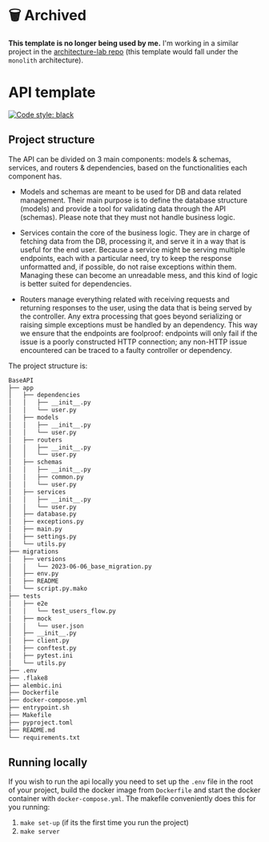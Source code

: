 # 🗑️ Archived
__This template is no longer being used by me.__ I'm working in a similar project in the [architecture-lab repo](https://github.com/jpvanegasc/architecture-lab) (this template would fall under the `monolith` architecture).

# API template

[![Code style: black](https://img.shields.io/badge/code%20style-black-000000.svg)](https://github.com/psf/black)

## Project structure

The API can be divided on 3 main components: models & schemas, services, and routers & dependencies, based on the functionalities each component has.

- Models and schemas are meant to be used for DB and data related management. Their main purpose is to define the database structure (models) and provide a tool for validating data through the API (schemas). Please note that they must not handle business logic.

- Services contain the core of the business logic. They are in charge of fetching data from the DB, processing it, and serve it in a way that is useful for the end user. Because a service might be serving multiple endpoints, each with a particular need, try to keep the response unformatted and, if possible, do not raise exceptions within them. Managing these can become an unreadable mess, and this kind of logic is better suited for dependencies.

- Routers manage everything related with receiving requests and returning responses to the user, using the data that is being served by the controller. Any extra processing that goes beyond serializing or raising simple exceptions must be handled by an dependency. This way we ensure that the endpoints are foolproof: endpoints will only fail if the issue is a poorly constructed HTTP connection; any non-HTTP issue encountered can be traced to a faulty controller or dependency.

The project structure is:

```txt
BaseAPI
├── app
│   ├── dependencies
│   │   ├── __init__.py
│   │   └── user.py
│   ├── models
│   │   ├── __init__.py
│   │   └── user.py
│   ├── routers
│   │   ├── __init__.py
│   │   └── user.py
│   ├── schemas
│   │   ├── __init__.py
│   │   ├── common.py
│   │   └── user.py
│   ├── services
│   │   ├── __init__.py
│   │   └── user.py
│   ├── database.py
│   ├── exceptions.py
│   ├── main.py
│   ├── settings.py
│   └── utils.py
├── migrations
│   ├── versions
│   │   └── 2023-06-06_base_migration.py
│   ├── env.py
│   ├── README
│   └── script.py.mako
├── tests
│   ├── e2e
│   │   └── test_users_flow.py
│   ├── mock
│   │   └── user.json
│   ├── __init__.py
│   ├── client.py
│   ├── conftest.py
│   ├── pytest.ini
│   └── utils.py
├── .env
├── .flake8
├── alembic.ini
├── Dockerfile
├── docker-compose.yml
├── entrypoint.sh
├── Makefile
├── pyproject.toml
├── README.md
└── requirements.txt
```

## Running locally

If you wish to run the api locally you need to set up the `.env` file in the root of your project, build the docker image from `Dockerfile` and start the docker container with `docker-compose.yml`. The makefile conveniently does this for you running:

1. `make set-up` (if its the first time you run the project)
2. `make server`

